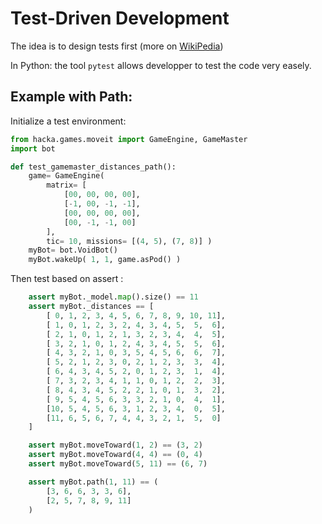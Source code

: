 # Test-Driven Development

The idea is to design tests first (more on [WikiPedia](https://fr.wikipedia.org/wiki/Test_driven_development))

In Python: the tool `pytest` allows developper to test the code very easely.


## Example with Path:

Initialize a test environment: 

```python
from hacka.games.moveit import GameEngine, GameMaster
import bot

def test_gamemaster_distances_path():
    game= GameEngine(
        matrix= [
            [00, 00, 00, 00],
            [-1, 00, -1, -1],
            [00, 00, 00, 00],
            [00, -1, -1, 00]
        ],
        tic= 10, missions= [(4, 5), (7, 8)] )
    myBot= bot.VoidBot()
    myBot.wakeUp( 1, 1, game.asPod() )
```

Then test based on assert : 

```python
    assert myBot._model.map().size() == 11
    assert myBot._distances == [
        [ 0, 1, 2, 3, 4, 5, 6, 7, 8, 9, 10, 11],
        [ 1, 0, 1, 2, 3, 2, 4, 3, 4, 5,  5,  6],
        [ 2, 1, 0, 1, 2, 1, 3, 2, 3, 4,  4,  5],
        [ 3, 2, 1, 0, 1, 2, 4, 3, 4, 5,  5,  6],
        [ 4, 3, 2, 1, 0, 3, 5, 4, 5, 6,  6,  7],
        [ 5, 2, 1, 2, 3, 0, 2, 1, 2, 3,  3,  4],
        [ 6, 4, 3, 4, 5, 2, 0, 1, 2, 3,  1,  4],
        [ 7, 3, 2, 3, 4, 1, 1, 0, 1, 2,  2,  3],
        [ 8, 4, 3, 4, 5, 2, 2, 1, 0, 1,  3,  2],
        [ 9, 5, 4, 5, 6, 3, 3, 2, 1, 0,  4,  1],
        [10, 5, 4, 5, 6, 3, 1, 2, 3, 4,  0,  5],
        [11, 6, 5, 6, 7, 4, 4, 3, 2, 1,  5,  0]
    ]

    assert myBot.moveToward(1, 2) == (3, 2)
    assert myBot.moveToward(4, 4) == (0, 4)
    assert myBot.moveToward(5, 11) == (6, 7)

    assert myBot.path(1, 11) == (
        [3, 6, 6, 3, 3, 6],
        [2, 5, 7, 8, 9, 11]
    )
```

